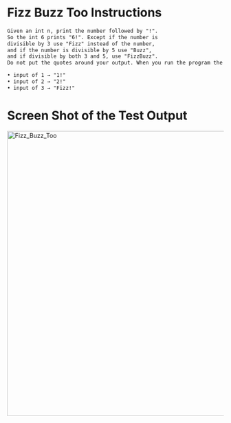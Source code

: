 # Fizz Buzz Too Instructions  
```md 
Given an int n, print the number followed by "!".
So the int 6 prints "6!". Except if the number is
divisible by 3 use "Fizz" instead of the number,
and if the number is divisible by 5 use "Buzz",
and if divisible by both 3 and 5, use "FizzBuzz".
Do not put the quotes around your output. When you run the program the test will put quotes around the output.

• input of 1 → "1!"
• input of 2 → "2!"
• input of 3 → "Fizz!"
```

# Screen Shot of the Test Output 

<img width="664" alt="Fizz_Buzz_Too" src="https://user-images.githubusercontent.com/107374333/213904195-8a9901f8-6435-46a0-bd33-b8a2c773eff0.png">
